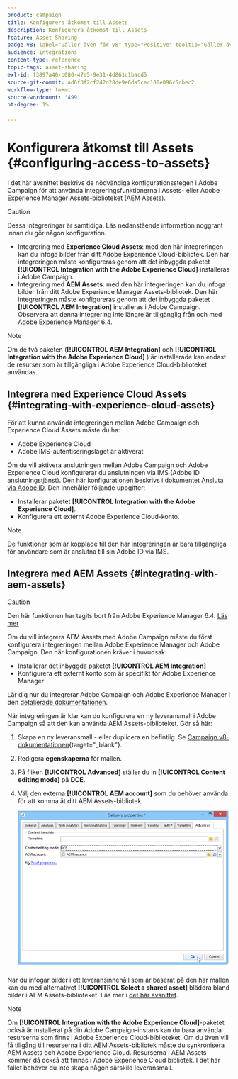 ```yaml
---
product: campaign
title: Konfigurera åtkomst till Assets
description: Konfigurera åtkomst till Assets
feature: Asset Sharing
badge-v8: label="Gäller även för v8" type="Positive" tooltip="Gäller även Campaign v8"
audience: integrations
content-type: reference
topic-tags: asset-sharing
exl-id: f3897a40-b080-47e5-9e31-4d861c1bacd5
source-git-commit: ad6f3f2cf242d28de9e6da5cec100e096c5cbec2
workflow-type: tm+mt
source-wordcount: '499'
ht-degree: 1%

---
```


# Konfigurera åtkomst till Assets {#configuring-access-to-assets}

I det här avsnittet beskrivs de nödvändiga konfigurationsstegen i Adobe Campaign för att använda integreringsfunktionerna i Assets- eller Adobe Experience Manager Assets-biblioteket (AEM Assets).

>[!CAUTION]
>
>Dessa integreringar är samtidiga. Läs nedanstående information noggrant innan du gör någon konfiguration.

* Integrering med **Experience Cloud Assets**: med den här integreringen kan du infoga bilder från ditt Adobe Experience Cloud-bibliotek. Den här integreringen måste konfigureras genom att det inbyggda paketet **[!UICONTROL Integration with the Adobe Experience Cloud]** installeras i Adobe Campaign.
* Integrering med **AEM Assets**: med den här integreringen kan du infoga bilder från ditt Adobe Experience Manager Assets-bibliotek. Den här integreringen måste konfigureras genom att det inbyggda paketet **[!UICONTROL AEM Integration]** installeras i Adobe Campaign. Observera att denna integrering inte längre är tillgänglig från och med Adobe Experience Manager 6.4.

>[!NOTE]
>
>Om de två paketen (**[!UICONTROL AEM Integration]** och **[!UICONTROL Integration with the Adobe Experience Cloud]** ) är installerade kan endast de resurser som är tillgängliga i Adobe Experience Cloud-biblioteket användas.

## Integrera med Experience Cloud Assets {#integrating-with-experience-cloud-assets}

För att kunna använda integreringen mellan Adobe Campaign och Experience Cloud Assets måste du ha:

* Adobe Experience Cloud
* Adobe IMS-autentiseringsläget är aktiverat

Om du vill aktivera anslutningen mellan Adobe Campaign och Adobe Experience Cloud konfigurerar du anslutningen via IMS (Adobe ID anslutningstjänst). Den här konfigurationen beskrivs i dokumentet [Ansluta via Adobe ID](../../integrations/using/about-adobe-id.md). Den innehåller följande uppgifter:

* Installerar paketet **[!UICONTROL Integration with the Adobe Experience Cloud]**.
* Konfigurera ett externt Adobe Experience Cloud-konto.

>[!NOTE]
>
>De funktioner som är kopplade till den här integreringen är bara tillgängliga för användare som är anslutna till sin Adobe ID via IMS.

## Integrera med AEM Assets {#integrating-with-aem-assets}


>[!CAUTION]
>
>Den här funktionen har tagits bort från Adobe Experience Manager 6.4. [Läs mer](https://experienceleague.adobe.com/docs/experience-manager-64/release-notes/deprecated-removed-features.html#removed-features)

Om du vill integrera AEM Assets med Adobe Campaign måste du först konfigurera integreringen mellan Adobe Experience Manager och Adobe Campaign. Den här konfigurationen kräver i huvudsak:

* Installerar det inbyggda paketet **[!UICONTROL AEM Integration]**
* Konfigurera ett externt konto som är specifikt för Adobe Experience Manager

Lär dig hur du integrerar Adobe Campaign och Adobe Experience Manager i den [detaljerade dokumentationen](../../integrations/using/about-adobe-experience-manager.md).

När integreringen är klar kan du konfigurera en ny leveransmall i Adobe Campaign så att den kan använda AEM Assets-biblioteket. Gör så här:

1. Skapa en ny leveransmall - eller duplicera en befintlig. Se [Campaign v8-dokumentationen](https://experienceleague.adobe.com/docs/campaign/campaign-v8/send/create-templates.html){target="_blank"}.
1. Redigera **egenskaperna** för mallen.
1. På fliken **[!UICONTROL Advanced]** ställer du in **[!UICONTROL Content editing mode]** på **DCE**.
1. Välj den externa **[!UICONTROL AEM account]** som du behöver använda för att komma åt ditt AEM Assets-bibliotek.

   ![](assets/dam_aem_assets1.png)

När du infogar bilder i ett leveransinnehåll som är baserat på den här mallen kan du med alternativet **[!UICONTROL Select a shared asset]** bläddra bland bilder i AEM Assets-biblioteket. Läs mer i [det här avsnittet](../../integrations/using/inserting-a-shared-asset.md).

>[!NOTE]
>
>Om **[!UICONTROL Integration with the Adobe Experience Cloud]**-paketet också är installerat på din Adobe Campaign-instans kan du bara använda resurserna som finns i Adobe Experience Cloud-biblioteket. Om du även vill få tillgång till resurserna i ditt AEM Assets-bibliotek måste du synkronisera AEM Assets och Adobe Experience Cloud. Resurserna i AEM Assets kommer då också att finnas i Adobe Experience Cloud bibliotek. I det här fallet behöver du inte skapa någon särskild leveransmall.
